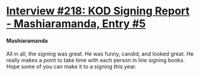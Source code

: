 # [Interview #218: KOD Signing Report - Mashiaramanda, Entry #5](https://www.theoryland.com/intvmain.php?i=218#5)

#### Mashiaramanda

All in all, the signing was great. He was funny, candid, and looked great. He really makes a point to take time with each person in line signing books. Hope some of you can make it to a signing this year.

